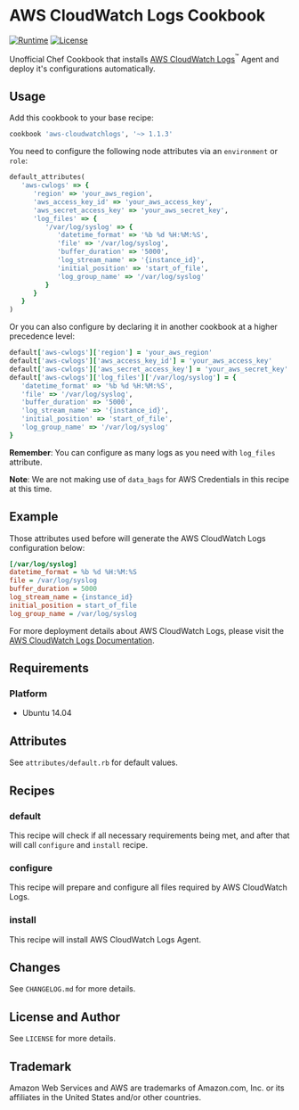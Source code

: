 # AWS CloudWatch Logs Cookbook
[![Runtime][runtime-badge]][chef-cloudwatchlogs-runtime-url]
[![License][license-badge]][chef-cloudwatchlogs-license-url]

Unofficial Chef Cookbook that installs [AWS CloudWatch Logs][aws-cloudwatch-url]<sup>™</sup>
Agent and deploy it's configurations automatically.

## Usage

Add this cookbook to your base recipe:
```ruby
cookbook 'aws-cloudwatchlogs', '~> 1.1.3'
```

You need to configure the following node attributes via an `environment` or `role`:
```ruby
default_attributes(
   'aws-cwlogs' => {
      'region' => 'your_aws_region',
      'aws_access_key_id' => 'your_aws_access_key',
      'aws_secret_access_key' => 'your_aws_secret_key',
      'log_files' => {
         '/var/log/syslog' => {
            'datetime_format' => '%b %d %H:%M:%S',
            'file' => '/var/log/syslog',
            'buffer_duration' => '5000',
            'log_stream_name' => '{instance_id}',
            'initial_position' => 'start_of_file',
            'log_group_name' => '/var/log/syslog'
         }
      }
   }
)
```

Or you can also configure by declaring it in another cookbook at a higher precedence level:
```ruby
default['aws-cwlogs']['region'] = 'your_aws_region'
default['aws-cwlogs']['aws_access_key_id'] = 'your_aws_access_key'
default['aws-cwlogs']['aws_secret_access_key'] = 'your_aws_secret_key'
default['aws-cwlogs']['log_files']['/var/log/syslog'] = {
   'datetime_format' => '%b %d %H:%M:%S',
   'file' => '/var/log/syslog',
   'buffer_duration' => '5000',
   'log_stream_name' => '{instance_id}',
   'initial_position' => 'start_of_file',
   'log_group_name' => '/var/log/syslog'
}
```

**Remember**: You can configure as many logs as you need with `log_files` attribute.

**Note**: We are not making use of `data_bags` for AWS Credentials in this recipe at this time.

## Example

Those attributes used before will generate the AWS CloudWatch Logs configuration below:

```ini
[/var/log/syslog]
datetime_format = %b %d %H:%M:%S
file = /var/log/syslog
buffer_duration = 5000
log_stream_name = {instance_id}
initial_position = start_of_file
log_group_name = /var/log/syslog
```

For more deployment details about AWS CloudWatch Logs, please visit the [AWS CloudWatch Logs Documentation](https://aws.amazon.com/documentation/cloudwatch).

## Requirements

### Platform

* Ubuntu 14.04

## Attributes

See `attributes/default.rb` for default values.

## Recipes

### default

This recipe will check if all necessary requirements being met, and after
that will call `configure` and `install` recipe.

### configure

This recipe will prepare and configure all files required by AWS CloudWatch Logs.

### install

This recipe will install AWS CloudWatch Logs Agent.

## Changes

See `CHANGELOG.md` for more details.

## License and Author

See `LICENSE` for more details.

## Trademark

Amazon Web Services and AWS are trademarks of Amazon.com, Inc. or
its affiliates in the United States and/or other countries.

   [aws-cloudwatch-url]: https://aws.amazon.com/cloudwatch/
   [chef-cloudwatchlogs-license-url]: https://github.com/amalucelli/chef-cloudwatchlogs/blob/markdown/LICENSE
   [chef-cloudwatchlogs-runtime-url]: https://github.com/amalucelli/chef-cloudwatchlogs
   [license-badge]: https://img.shields.io/badge/license-apache-757575.svg?style=flat-square
   [runtime-badge]: https://img.shields.io/badge/runtime-ruby-orange.svg?style=flat-square
